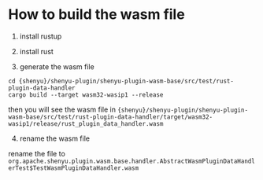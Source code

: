 # How to build the wasm file

1. install rustup

2. install rust

3. generate the wasm file

```shell
cd {shenyu}/shenyu-plugin/shenyu-plugin-wasm-base/src/test/rust-plugin-data-handler
cargo build --target wasm32-wasip1 --release
```

then you will see the wasm file
in `{shenyu}/shenyu-plugin/shenyu-plugin-wasm-base/src/test/rust-plugin-data-handler/target/wasm32-wasip1/release/rust_plugin_data_handler.wasm`

4. rename the wasm file

rename the file to `org.apache.shenyu.plugin.wasm.base.handler.AbstractWasmPluginDataHandlerTest$TestWasmPluginDataHandler.wasm`
